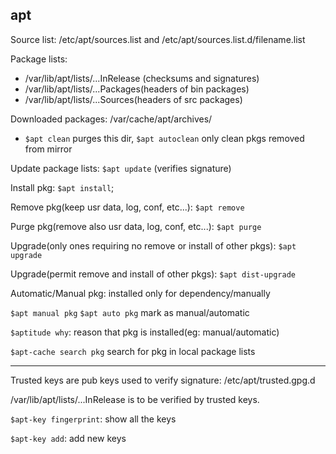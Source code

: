 ## apt
Source list: /etc/apt/sources.list and /etc/apt/sources.list.d/filename.list

Package lists: 
- /var/lib/apt/lists/...InRelease (checksums and signatures)
- /var/lib/apt/lists/...Packages(headers of bin packages)
- /var/lib/apt/lists/...Sources(headers of src packages)

Downloaded packages: /var/cache/apt/archives/
* `$apt clean` purges this dir, `$apt autoclean` only clean pkgs removed from mirror

Update package lists: `$apt update` (verifies signature)

Install pkg: `$apt install`;

Remove pkg(keep usr data, log, conf, etc...): `$apt remove`

Purge pkg(remove also usr data, log, conf, etc...): `$apt purge`

Upgrade(only ones requiring no remove or install of other pkgs): `$apt upgrade`

Upgrade(permit remove and install of other pkgs): `$apt dist-upgrade`

Automatic/Manual pkg: installed only for dependency/manually 

`$apt manual pkg` `$apt auto pkg` mark as manual/automatic

`$aptitude why`: reason that pkg is installed(eg: manual/automatic)

`$apt-cache search pkg` search for pkg in local package lists

---
Trusted keys are pub keys used to verify signature: /etc/apt/trusted.gpg.d

/var/lib/apt/lists/...InRelease is to be verified by trusted keys.

`$apt-key fingerprint`: show all the keys

`$apt-key add`: add new keys
